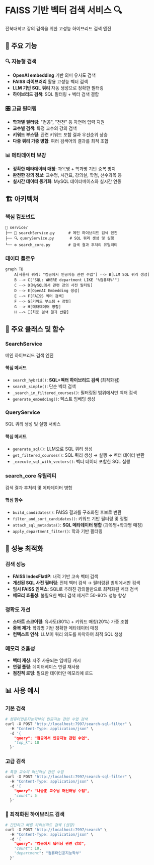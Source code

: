 # FAISS 기반 벡터 검색 서비스 🔍

전북대학교 강의 검색을 위한 고성능 하이브리드 검색 엔진

## 🎯 주요 기능

### 🔍 지능형 검색
- **OpenAI embedding** 기반 의미 유사도 검색
- **FAISS 라이브러리** 활용 고성능 벡터 검색
- **LLM 기반 SQL 쿼리** 자동 생성으로 정확한 필터링
- **하이브리드 검색**: SQL 필터링 + 벡터 검색 결합

### 🎛️ 고급 필터링
- **학과별 필터링**: "컴공", "전전" 등 자연어 입력 지원
- **교수별 검색**: 특정 교수의 강의 검색
- **키워드 부스팅**: 관련 키워드 포함 결과 우선순위 상승
- **다중 쿼리 가중 병합**: 여러 검색어의 결과를 최적 조합

### 📊 메타데이터 보강
- **정확한 메타데이터 매칭**: 과목명 + 학과명 기반 중복 방지
- **완전한 강의 정보**: 교수명, 시간표, 강의실, 학점, 선수과목 등
- **실시간 데이터 동기화**: MySQL 데이터베이스와 실시간 연동

## 🏗️ 아키텍처

### 핵심 컴포넌트

```
📁 service/
├── 🚀 searchService.py      # 메인 하이브리드 검색 엔진
├── 🔍 queryService.py       # SQL 쿼리 생성 및 실행
└── ⚙️ search_core.py        # 검색 결과 후처리 유틸리티
```

### 데이터 플로우

```mermaid
graph TB
    A[사용자 쿼리: "컴공에서 인공지능 관련 수업"] --> B[LLM SQL 쿼리 생성]
    B --> C["SQL: WHERE department LIKE '%컴퓨터%'"]
    C --> D[MySQL에서 관련 강의 사전 필터링]
    D --> E[OpenAI Embedding 생성]
    E --> F[FAISS 벡터 검색]
    F --> G[키워드 부스팅 + 정렬]
    G --> H[메타데이터 병합]
    H --> I[최종 검색 결과 반환]
```

## 🔧 주요 클래스 및 함수

### SearchService
메인 하이브리드 검색 엔진

#### 핵심 메서드
- `search_hybrid()`: **SQL+벡터 하이브리드 검색** (최적화됨)
- `search_simple()`: 단순 벡터 검색
- `_search_in_filtered_courses()`: 필터링된 범위에서만 벡터 검색
- `generate_embedding()`: 텍스트 임베딩 생성

### QueryService
SQL 쿼리 생성 및 실행 서비스

#### 핵심 메서드
- `generate_sql()`: LLM으로 SQL 쿼리 생성
- `get_filtered_courses()`: SQL 쿼리 생성 → 실행 → 벡터 데이터 반환
- `_execute_sql_with_vectors()`: 벡터 데이터 포함한 SQL 실행

### search_core 유틸리티
검색 결과 후처리 및 메타데이터 병합

#### 핵심 함수
- `build_candidates()`: FAISS 결과를 구조화된 후보로 변환
- `filter_and_sort_candidates()`: 키워드 기반 필터링 및 정렬
- `attach_sql_metadata()`: **SQL 메타데이터 병합** (과목명+학과명 매칭)
- `apply_department_filter()`: 학과 기반 필터링

## 🚀 성능 최적화

### 검색 성능
- **FAISS IndexFlatIP**: 내적 기반 고속 벡터 검색
- **개선된 SQL 사전 필터링**: 전체 벡터 검색 → 필터링된 범위에서만 검색
- **임시 FAISS 인덱스**: SQL로 추려진 강의들만으로 최적화된 벡터 검색
- **메모리 효율성**: 불필요한 벡터 검색 제거로 50-90% 성능 향상

### 정확도 개선
- **스마트 스코어링**: 유사도(80%) + 키워드 매칭(20%) 가중 조합
- **중복 제거**: 학과명 기반 정확한 메타데이터 매칭
- **컨텍스트 인식**: LLM이 쿼리 의도를 파악하여 최적 SQL 생성

### 메모리 효율성
- **벡터 캐싱**: 자주 사용되는 임베딩 캐시
- **연결 풀링**: 데이터베이스 연결 재사용
- **점진적 로딩**: 필요한 데이터만 메모리에 로드

## 📊 사용 예시

### 기본 검색
```python
# 컴퓨터인공지능학부의 인공지능 관련 수업 검색
curl -X POST "http://localhost:7997/search-sql-filter" \
  -H "Content-Type: application/json" \
  -d '{
    "query": "컴공에서 인공지능 관련 수업",
    "top_k": 10
  }'
```

### 고급 검색
```python
# 특정 교수의 머신러닝 관련 수업
curl -X POST "http://localhost:7997/search-sql-filter" \
  -H "Content-Type: application/json" \
  -d '{
    "query": "나승훈 교수님 머신러닝 수업",
    "count": 5
  }'
```

### 🚀 최적화된 하이브리드 검색
```python
# 간단하고 빠른 하이브리드 검색 (권장)
curl -X POST "http://localhost:7997/search" \
  -H "Content-Type: application/json" \
  -d '{
    "query": "컴공에서 딥러닝 관련 강의",
    "count": 10,
    "department": "컴퓨터인공지능학부"
  }'
```

